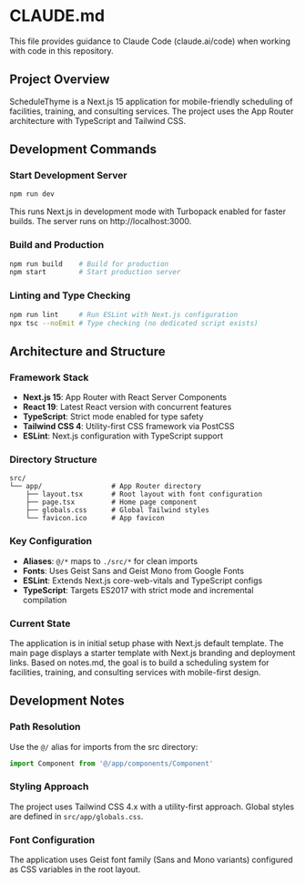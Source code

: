 # CLAUDE.md

This file provides guidance to Claude Code (claude.ai/code) when working with code in this repository.

## Project Overview

ScheduleThyme is a Next.js 15 application for mobile-friendly scheduling of facilities, training, and consulting services. The project uses the App Router architecture with TypeScript and Tailwind CSS.

## Development Commands

### Start Development Server
```bash
npm run dev
```
This runs Next.js in development mode with Turbopack enabled for faster builds. The server runs on http://localhost:3000.

### Build and Production
```bash
npm run build    # Build for production
npm start        # Start production server
```

### Linting and Type Checking
```bash
npm run lint     # Run ESLint with Next.js configuration
npx tsc --noEmit # Type checking (no dedicated script exists)
```

## Architecture and Structure

### Framework Stack
- **Next.js 15**: App Router with React Server Components
- **React 19**: Latest React version with concurrent features
- **TypeScript**: Strict mode enabled for type safety
- **Tailwind CSS 4**: Utility-first CSS framework via PostCSS
- **ESLint**: Next.js configuration with TypeScript support

### Directory Structure
```
src/
└── app/                 # App Router directory
    ├── layout.tsx       # Root layout with font configuration
    ├── page.tsx         # Home page component
    ├── globals.css      # Global Tailwind styles
    └── favicon.ico      # App favicon
```

### Key Configuration
- **Aliases**: `@/*` maps to `./src/*` for clean imports
- **Fonts**: Uses Geist Sans and Geist Mono from Google Fonts
- **ESLint**: Extends Next.js core-web-vitals and TypeScript configs
- **TypeScript**: Targets ES2017 with strict mode and incremental compilation

### Current State
The application is in initial setup phase with Next.js default template. The main page displays a starter template with Next.js branding and deployment links. Based on notes.md, the goal is to build a scheduling system for facilities, training, and consulting services with mobile-first design.

## Development Notes

### Path Resolution
Use the `@/` alias for imports from the src directory:
```typescript
import Component from '@/app/components/Component'
```

### Styling Approach
The project uses Tailwind CSS 4.x with a utility-first approach. Global styles are defined in `src/app/globals.css`.

### Font Configuration
The application uses Geist font family (Sans and Mono variants) configured as CSS variables in the root layout.